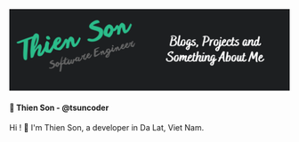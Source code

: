 <img width="" src="Image/Profile.png"/>

#### 🌱 Thien Son - @tsuncoder
Hi ! :wave: I'm Thien Son, a developer in Da Lat, Viet Nam.